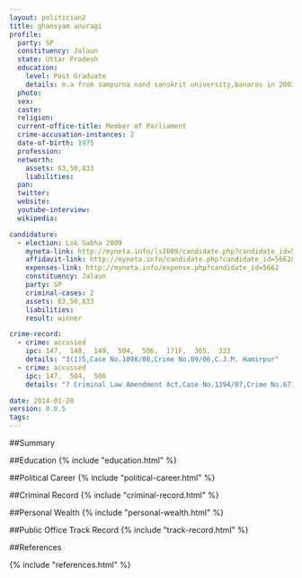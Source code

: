 ```yaml
---
layout: politician2
title: ghansyam anuragi
profile: 
  party: SP
  constituency: Jalaun
  state: Uttar Pradesh
  education: 
    level: Post Graduate
    details: m.a from sampurna nand sanskrit university,banaras in 2003
  photo: 
  sex: 
  caste: 
  religion: 
  current-office-title: Member of Parliament
  crime-accusation-instances: 2
  date-of-birth: 1975
  profession: 
  networth: 
    assets: 63,50,833
    liabilities: 
  pan: 
  twitter: 
  website: 
  youtube-interview: 
  wikipedia: 

candidature: 
  - election: Lok Sabha 2009
    myneta-link: http://myneta.info/ls2009/candidate.php?candidate_id=5662
    affidavit-link: http://myneta.info/candidate.php?candidate_id=5662&scan=original
    expenses-link: http://myneta.info/expense.php?candidate_id=5662
    constituency: Jalaun 
    party: SP
    criminal-cases: 2
    assets: 63,50,833
    liabilities: 
    result: winner 

crime-record: 
  - crime: accussed
    ipc: 147,  148,  149,  504,  506,  171F,  365,  323
    details: "3(1)5,Case No.1098/08,Crime No.09/06,C.J.M. Hamirpur" 
  - crime: accussed
    ipc: 147,  504,  506
    details: "7 Criminal Law Amendment Act,Case No.1394/07,Crime No.671/07 ,C.J.M. Hamirpur" 

date: 2014-01-28
version: 0.0.5
tags: 
---
```

##Summary


##Education
{% include "education.html" %}


##Political Career
{% include "political-career.html" %}


##Criminal Record
{% include "criminal-record.html" %}


##Personal Wealth
{% include "personal-wealth.html" %}


##Public Office Track Record
{% include "track-record.html" %}


##References


{% include "references.html" %}